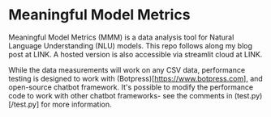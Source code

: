 # Meaningful Model Metrics
Meaningful Model Metrics (MMM) is a data analysis tool for Natural Language Understanding (NLU) models. This repo follows along my blog post at LINK. A hosted version is also accessible via streamlit cloud at LINK.

While the data measurements will work on any CSV data, performance testing is designed to work with (Botpress)[https://www.botpress.com], and open-source chatbot framework. It's possible to modify the performance code to work with other chatbot frameworks- see the comments in (test.py)[/test.py] for more information.